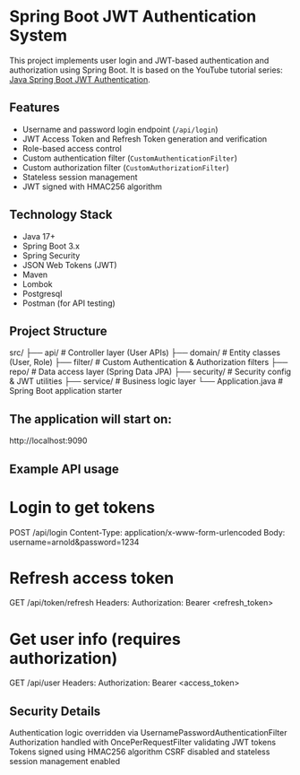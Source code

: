 # Spring Boot JWT Authentication System

This project implements user login and JWT-based authentication and authorization using Spring Boot. It is based on the YouTube tutorial series: [Java Spring Boot JWT Authentication](https://www.youtube.com/watch?v=VVn9OG9nfH0).

## Features

- Username and password login endpoint (`/api/login`)
- JWT Access Token and Refresh Token generation and verification
- Role-based access control
- Custom authentication filter (`CustomAuthenticationFilter`)
- Custom authorization filter (`CustomAuthorizationFilter`)
- Stateless session management
- JWT signed with HMAC256 algorithm

## Technology Stack

- Java 17+
- Spring Boot 3.x
- Spring Security
- JSON Web Tokens (JWT)
- Maven
- Lombok
- Postgresql
- Postman (for API testing)

## Project Structure
src/
├── api/ # Controller layer (User APIs)
├── domain/ # Entity classes (User, Role)
├── filter/ # Custom Authentication & Authorization filters
├── repo/ # Data access layer (Spring Data JPA)
├── security/ # Security config & JWT utilities
├── service/ # Business logic layer
└── Application.java # Spring Boot application starter

## The application will start on:
http://localhost:9090

## Example API usage
# Login to get tokens
POST /api/login
Content-Type: application/x-www-form-urlencoded
Body: username=arnold&password=1234

# Refresh access token
GET /api/token/refresh
Headers: Authorization: Bearer <refresh_token>

# Get user info (requires authorization)
GET /api/user
Headers: Authorization: Bearer <access_token>

## Security Details
Authentication logic overridden via UsernamePasswordAuthenticationFilter
Authorization handled with OncePerRequestFilter validating JWT tokens
Tokens signed using HMAC256 algorithm
CSRF disabled and stateless session management enabled
